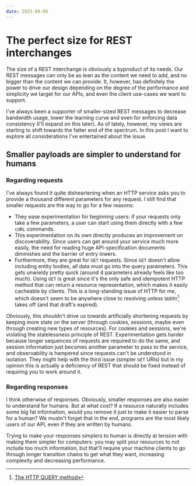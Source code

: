 ```yaml
---
date: 2023-09-09
---
```


# The perfect size for REST interchanges
The size of a REST interchange is obviously a byproduct of its needs. Our REST messages can only be as lean as the content we need to add, and no bigger than the content we can provide. It, however, has definitely the power to drive our design depending on the degree of the performance and simplicity we target for our APIs, and even the client use-cases we want to support.

I've always been a supporter of smaller-sized REST messages to decrease bandwidth usage, lower the learning curve and even for enforcing data consistency (I'll expand on this later). As of lately, however, my views are starting to shift towards the fatter end of the spectrum. In this post I want to explore all considerations I've entertained about the issue.

## Smaller payloads are simpler to understand for humans
### Regarding requests
I've always found it quite disheartening when an HTTP service asks you to provide a thousand different parameters for any request. I still find that smaller requests are the way to go for a few reasons:

* They ease experimentation for beginning users: if your requests only take a few parameters, a user can start using them directly with a few `cURL` commands.
* This experimentation on its own directly produces an improvement on discoverability. Since users can get around your service much more easily, the need for reading huge API-specification documents diminishes and the barrier of entry lowers.
* Furthermore, they are great for `GET` requests. Since `GET` doesn't allow including entity bodies, all data must go into the query parameters. This gets unwieldy pretty quick (around 4 parameters already feels like too much). Using `GET` is great since it's the only safe and idempotent HTTP method that can return a resource representation, which makes it easily cacheable by clients. This is a long-standing issue of HTTP for me, which doesn't seem to be anywhere close to resolving unless `QUERY`[^1] takes off (and that draft's expired).

Obviously, this shouldn't drive us towards artificially shortening requests by keeping more state on the server (through cookies, sessions, maybe even through creating new types of resources). For cookies and sessions, we're violating the statelessness principle of REST. Experimentation gets harder because longer sequences of requests are required to do the same, and session information just becomes another parameter to pass to the service, and observability is hampered since requests can't be understood in isolation. They might help with the third issue (simpler `GET` URIs) but in my opinion this is actually a deficiency of REST that should be fixed instead of requiring you to work around it.

### Regarding responses
I think otherwise of responses. Obviously, smaller responses are also easier to understand for humans. But at what cost? If a resource naturally includes some big fat information, would you remove it just to make it easier to parse for a human? We mustn't forget that in the end, programs are the most likely users of our API, even if they are written by humans.

Trying to make your responses simplers to human is directly at tension with making them simpler for computers: you may split your resources to not include too much information, but that'll require your machine clients to go through longer transition chains to get what they want, increasing complexity and decreasing performance.


[^1]: [The HTTP QUERY method](https://www.ietf.org/archive/id/draft-ietf-httpbis-safe-method-w-body-02.html)
